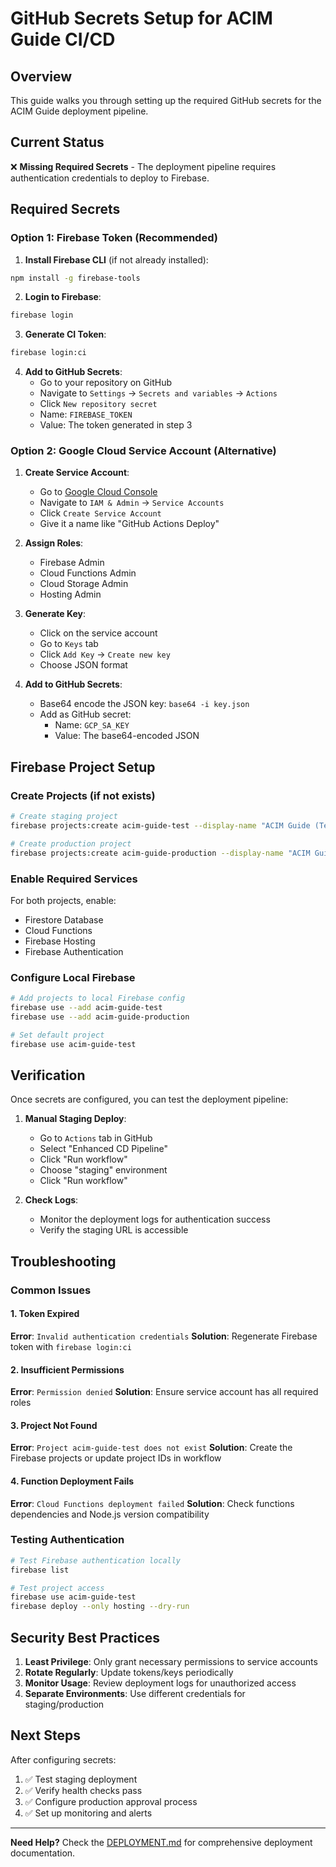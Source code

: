 # GitHub Secrets Setup for ACIM Guide CI/CD

## Overview

This guide walks you through setting up the required GitHub secrets for the ACIM Guide deployment pipeline.

## Current Status

❌ **Missing Required Secrets** - The deployment pipeline requires authentication credentials to deploy to Firebase.

## Required Secrets

### Option 1: Firebase Token (Recommended)

1. **Install Firebase CLI** (if not already installed):
```bash
npm install -g firebase-tools
```

2. **Login to Firebase**:
```bash
firebase login
```

3. **Generate CI Token**:
```bash
firebase login:ci
```

4. **Add to GitHub Secrets**:
   - Go to your repository on GitHub
   - Navigate to `Settings` → `Secrets and variables` → `Actions`
   - Click `New repository secret`
   - Name: `FIREBASE_TOKEN`
   - Value: The token generated in step 3

### Option 2: Google Cloud Service Account (Alternative)

1. **Create Service Account**:
   - Go to [Google Cloud Console](https://console.cloud.google.com/)
   - Navigate to `IAM & Admin` → `Service Accounts`
   - Click `Create Service Account`
   - Give it a name like "GitHub Actions Deploy"

2. **Assign Roles**:
   - Firebase Admin
   - Cloud Functions Admin
   - Cloud Storage Admin
   - Hosting Admin

3. **Generate Key**:
   - Click on the service account
   - Go to `Keys` tab
   - Click `Add Key` → `Create new key`
   - Choose JSON format

4. **Add to GitHub Secrets**:
   - Base64 encode the JSON key: `base64 -i key.json`
   - Add as GitHub secret:
     - Name: `GCP_SA_KEY`
     - Value: The base64-encoded JSON

## Firebase Project Setup

### Create Projects (if not exists)

```bash
# Create staging project
firebase projects:create acim-guide-test --display-name "ACIM Guide (Test)"

# Create production project
firebase projects:create acim-guide-production --display-name "ACIM Guide (Production)"
```

### Enable Required Services

For both projects, enable:
- Firestore Database
- Cloud Functions
- Firebase Hosting
- Firebase Authentication

### Configure Local Firebase

```bash
# Add projects to local Firebase config
firebase use --add acim-guide-test
firebase use --add acim-guide-production

# Set default project
firebase use acim-guide-test
```

## Verification

Once secrets are configured, you can test the deployment pipeline:

1. **Manual Staging Deploy**:
   - Go to `Actions` tab in GitHub
   - Select "Enhanced CD Pipeline"
   - Click "Run workflow"
   - Choose "staging" environment
   - Click "Run workflow"

2. **Check Logs**:
   - Monitor the deployment logs for authentication success
   - Verify the staging URL is accessible

## Troubleshooting

### Common Issues

#### 1. Token Expired
**Error**: `Invalid authentication credentials`
**Solution**: Regenerate Firebase token with `firebase login:ci`

#### 2. Insufficient Permissions
**Error**: `Permission denied`
**Solution**: Ensure service account has all required roles

#### 3. Project Not Found
**Error**: `Project acim-guide-test does not exist`
**Solution**: Create the Firebase projects or update project IDs in workflow

#### 4. Function Deployment Fails
**Error**: `Cloud Functions deployment failed`
**Solution**: Check functions dependencies and Node.js version compatibility

### Testing Authentication

```bash
# Test Firebase authentication locally
firebase list

# Test project access
firebase use acim-guide-test
firebase deploy --only hosting --dry-run
```

## Security Best Practices

1. **Least Privilege**: Only grant necessary permissions to service accounts
2. **Rotate Regularly**: Update tokens/keys periodically
3. **Monitor Usage**: Review deployment logs for unauthorized access
4. **Separate Environments**: Use different credentials for staging/production

## Next Steps

After configuring secrets:

1. ✅ Test staging deployment
2. ✅ Verify health checks pass
3. ✅ Configure production approval process
4. ✅ Set up monitoring and alerts

---

**Need Help?** Check the [DEPLOYMENT.md](./DEPLOYMENT.md) for comprehensive deployment documentation.
